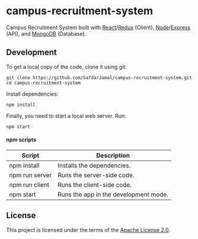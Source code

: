 # campus-recruitment-system

Campus Recruitment System built with [React](https://reactjs.org)/[Redux](https://redux.js.org) (Client), [Node](https://nodejs.org)/[Express](https://expressjs.com) (API), and [MongoDB](https://www.mongodb.com) (Database).

## Development

To get a local copy of the code, clone it using git:

```
git clone https://github.com/SafdarJamal/campus-recruitment-system.git
cd campus-recruitment-system
```

Install dependencies:

```
npm install
```

Finally, you need to start a local web server. Run:

```
npm start
```

#### npm scripts

| Script         | Description                           |
| -------------- | ------------------------------------- |
| npm install    | Installs the dependencies.            |
| npm run server | Runs the server-side code.            |
| npm run client | Runs the client-side code.            |
| npm start      | Runs the app in the development mode. |

## License

This project is licensed under the terms of the [Apache License 2.0](https://github.com/SafdarJamal/campus-recruitment-system/blob/with-mern-stack/LICENSE).
